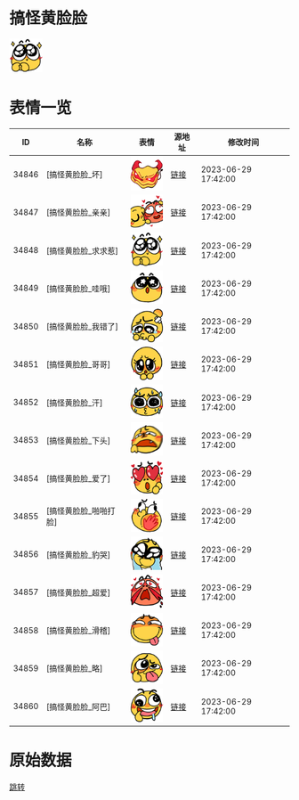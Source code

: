 # 搞怪黄脸脸

<img src="./cover.png" height="60" alt="cover" />

# 表情一览

|ID|名称|表情|源地址|修改时间|
|----|----|----|----|----|
|34846|[搞怪黄脸脸_坏]|<img src="./pic/034846_%5B搞怪黄脸脸_坏%5D.png" height="60" alt="坏"/>|[链接](https://i0.hdslb.com/bfs/garb/bd6f5a4189d1b54ead0947221b805d25b7ba5135.png)|2023-06-29 17:42:00|
|34847|[搞怪黄脸脸_亲亲]|<img src="./pic/034847_%5B搞怪黄脸脸_亲亲%5D.png" height="60" alt="亲亲"/>|[链接](https://i0.hdslb.com/bfs/garb/434eac4725f270bd7c65cfb60b563111c9a0cb44.png)|2023-06-29 17:42:00|
|34848|[搞怪黄脸脸_求求惹]|<img src="./pic/034848_%5B搞怪黄脸脸_求求惹%5D.png" height="60" alt="求求惹"/>|[链接](https://i0.hdslb.com/bfs/garb/0fcaf6dc1aecf7448da623d4a86b305af5c344a7.png)|2023-06-29 17:42:00|
|34849|[搞怪黄脸脸_哇哦]|<img src="./pic/034849_%5B搞怪黄脸脸_哇哦%5D.png" height="60" alt="哇哦"/>|[链接](https://i0.hdslb.com/bfs/garb/d67323477ee0dc8980d9595960ca6812ecb36818.png)|2023-06-29 17:42:00|
|34850|[搞怪黄脸脸_我错了]|<img src="./pic/034850_%5B搞怪黄脸脸_我错了%5D.png" height="60" alt="我错了"/>|[链接](https://i0.hdslb.com/bfs/garb/c5a6c58775711917989787c0f10fca550c2c997a.png)|2023-06-29 17:42:00|
|34851|[搞怪黄脸脸_哥哥]|<img src="./pic/034851_%5B搞怪黄脸脸_哥哥%5D.png" height="60" alt="哥哥"/>|[链接](https://i0.hdslb.com/bfs/garb/5b9a2a83b021581b95ca2fa2c92609b05fe7da85.png)|2023-06-29 17:42:00|
|34852|[搞怪黄脸脸_汗]|<img src="./pic/034852_%5B搞怪黄脸脸_汗%5D.png" height="60" alt="汗"/>|[链接](https://i0.hdslb.com/bfs/garb/853d7704484a760cd27a54d4abcad578bbbdf180.png)|2023-06-29 17:42:00|
|34853|[搞怪黄脸脸_下头]|<img src="./pic/034853_%5B搞怪黄脸脸_下头%5D.png" height="60" alt="下头"/>|[链接](https://i0.hdslb.com/bfs/garb/ad8074633d04e8e233adc9a1ff8f45a0a9d16df8.png)|2023-06-29 17:42:00|
|34854|[搞怪黄脸脸_爱了]|<img src="./pic/034854_%5B搞怪黄脸脸_爱了%5D.png" height="60" alt="爱了"/>|[链接](https://i0.hdslb.com/bfs/garb/ff47079a159969eb97de5fab74ecd2d53560c44d.png)|2023-06-29 17:42:00|
|34855|[搞怪黄脸脸_啪啪打脸]|<img src="./pic/034855_%5B搞怪黄脸脸_啪啪打脸%5D.png" height="60" alt="啪啪打脸"/>|[链接](https://i0.hdslb.com/bfs/garb/a1ad4e88ecf9c8efc01b5eaccf63f7792fc8e346.png)|2023-06-29 17:42:00|
|34856|[搞怪黄脸脸_豹哭]|<img src="./pic/034856_%5B搞怪黄脸脸_豹哭%5D.png" height="60" alt="豹哭"/>|[链接](https://i0.hdslb.com/bfs/garb/447d05e8f1a706aca141fd536579dd81519cc90d.png)|2023-06-29 17:42:00|
|34857|[搞怪黄脸脸_超爱]|<img src="./pic/034857_%5B搞怪黄脸脸_超爱%5D.png" height="60" alt="超爱"/>|[链接](https://i0.hdslb.com/bfs/garb/5ffb1ad32837a72f8e9e4c205ca37c839828aa9f.png)|2023-06-29 17:42:00|
|34858|[搞怪黄脸脸_滑稽]|<img src="./pic/034858_%5B搞怪黄脸脸_滑稽%5D.png" height="60" alt="滑稽"/>|[链接](https://i0.hdslb.com/bfs/garb/ae1dbc1694d5ab161e8f1a77810a9e22b7f77cd2.png)|2023-06-29 17:42:00|
|34859|[搞怪黄脸脸_略]|<img src="./pic/034859_%5B搞怪黄脸脸_略%5D.png" height="60" alt="略"/>|[链接](https://i0.hdslb.com/bfs/garb/baac03fa52e11e204ba51c95ae5c62fabc306afe.png)|2023-06-29 17:42:00|
|34860|[搞怪黄脸脸_阿巴]|<img src="./pic/034860_%5B搞怪黄脸脸_阿巴%5D.png" height="60" alt="阿巴"/>|[链接](https://i0.hdslb.com/bfs/garb/9393dcac8780706d775512764d48d5284a76d35b.png)|2023-06-29 17:42:00|

# 原始数据

[跳转](./raw.json)

